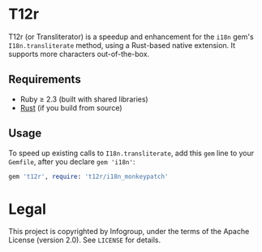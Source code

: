 # T12r

T12r (or Transliterator) is a speedup and enhancement for the `i18n` gem's `I18n.transliterate`
method, using a Rust-based native extension. It supports more characters out-of-the-box.

## Requirements

* Ruby ≥ 2.3 (built with shared libraries)
* [Rust](http://www.rust-lang.org/) (if you build from source)

## Usage

To speed up existing calls to `I18n.transliterate`, add this `gem` line to your `Gemfile`, after you
declare `gem 'i18n'`:

```ruby
gem 't12r', require: 't12r/i18n_monkeypatch'
```

# Legal

This project is copyrighted by Infogroup, under the terms of the Apache License (version 2.0). See
`LICENSE` for details.
